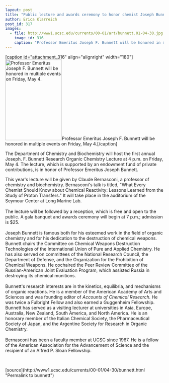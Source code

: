 ```yaml
---
layout: post
title: "Public lecture and awards ceremony to honor chemist Joseph Bunnett"
author: Erica Klarreich
post_id: 317
images:
  - file: http://www1.ucsc.edu/currents/00-01/art/bunnett.01-04-30.jpg
    image_id: 316
    caption: "Professor Emeritus Joseph F. Bunnett will be honored in multiple events on Friday, May 4."
---
```


[caption id="attachment_316" align="alignright" width="180"]<a href="http://localhost/mysite/wp-content/uploads/2001/04/bunnett.01-04-30.jpg"><img class="size-full wp-image-316" src="http://localhost/mysite/wp-content/uploads/2001/04/bunnett.01-04-30.jpg" alt="Professor Emeritus Joseph F. Bunnett will be honored in multiple events on Friday, May 4." width="180" height="256" /></a>Professor Emeritus Joseph F. Bunnett will be honored in multiple events on Friday, May 4.[/caption]
<p>
  The Department of Chemistry and Biochemistry will host the first annual Joseph. F. Bunnett Research Organic Chemistry Lecture at 4 p.m. on Friday, May 4. The lecture, which is supported by an endowment fund of private contributions, is in honor of Professor Emeritus Joseph Bunnett.
</p>This year's lecture will be given by Claude Bernasconi, a professor of chemistry and biochemistry. Bernasconi's talk is titled, "What Every Chemist Should Know about Chemical Reactivity: Lessons Learned from the Study of Proton Transfers." It will take place in the auditorium of the Seymour Center at Long Marine Lab.<br>
<br>
The lecture will be followed by a reception, which is free and open to the public. A gala banquet and awards ceremony will begin at 7 p.m.; admission is $25.<br>
<br>
Joseph Bunnett is famous both for his esteemed work in the field of organic chemistry and for his dedication to the destruction of chemical weapons. Bunnett chairs the Committee on Chemical Weapons Destruction Technologies of the International Union of Pure and Applied Chemistry. He has also served on committees of the National Research Council, the Department of Defense, and the Organization for the Prohibition of Chemical Weapons. He cochaired the Peer Review Committee of the Russian-American Joint Evaluation Program, which assisted Russia in destroying its chemical munitions.<br>
<br>
Bunnett's research interests are in the kinetics, equilibria, and mechanisms of organic reactions. He is a member of the American Academy of Arts and Sciences and was founding editor of <i>Accounts of Chemical Research.</i> He was twice a Fulbright Fellow and also earned a Guggenheim Fellowship. Bunnett has served as a visiting lecturer at universities in Asia, Europe, Australia, New Zealand, South America, and North America. He is an honorary member of the Italian Chemical Society, the Pharmaceutical Society of Japan, and the Argentine Society for Research in Organic Chemistry.<br>
<br>
Bernasconi has been a faculty member at UCSC since 1967. He is a fellow of the American Association for the Advancement of Science and the recipient of an Alfred P. Sloan Fellowship.
<p>
  <br>

</p>
[source](http://www1.ucsc.edu/currents/00-01/04-30/bunnett.html "Permalink to bunnett")

